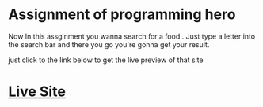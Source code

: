 # Assignment of programming hero

Now In this assginment you wanna search for a food .
Just type a letter into the search bar and there you go you're gonna get your result.

just click to the link below to get the live preview of that site

# [Live Site](https://taauntik.github.io/assignment-programming-hero1/)
